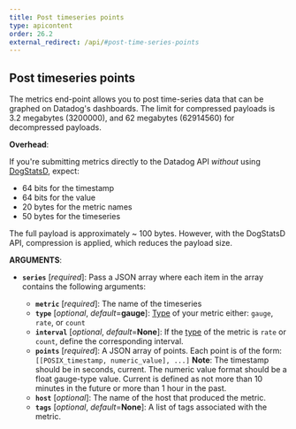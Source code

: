 ```yaml
---
title: Post timeseries points
type: apicontent
order: 26.2
external_redirect: /api/#post-time-series-points
---
```


## Post timeseries points

The metrics end-point allows you to post time-series data that can be graphed on Datadog's dashboards. The limit for compressed payloads is 3.2 megabytes (3200000), and 62 megabytes (62914560) for decompressed payloads.

**Overhead**:

If you're submitting metrics directly to the Datadog API *without* using [DogStatsD][1], expect:

* 64 bits for the timestamp
* 64 bits for the value
* 20 bytes for the metric names
* 50 bytes for the timeseries

The full payload is approximately \~ 100 bytes. However, with the DogStatsD API, compression is applied, which reduces the payload size.

**ARGUMENTS**:

* **`series`** [*required*]:
    Pass a JSON array where each item in the array contains the following arguments:

    * **`metric`** [*required*]:
        The name of the timeseries
    * **`type`** [*optional*, *default*=**gauge**]:
        [Type][2] of your metric either: `gauge`, `rate`, or `count`
    * **`interval`** [*optional*, *default*=**None**]:
        If the [type][2] of the metric is `rate` or `count`, define the corresponding interval.
    * **`points`** [*required*]:
        A JSON array of points. Each point is of the form:
        `[[POSIX_timestamp, numeric_value], ...]`
        **Note**: The timestamp should be in seconds, current. The numeric value format should be a float gauge-type value.
        Current is defined as not more than 10 minutes in the future or more than 1 hour in the past.
    * **`host`** [*optional*]:
        The name of the host that produced the metric.
    * **`tags`** [*optional*, *default*=**None**]:
        A list of tags associated with the metric.

[1]: /developers/dogstatsd
[2]: /developers/metrics/types
